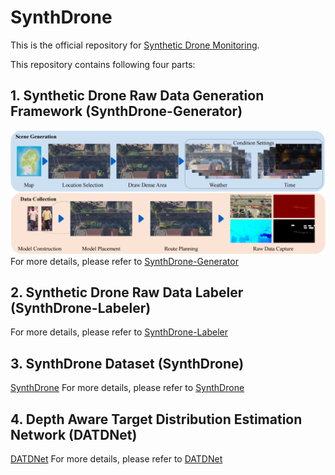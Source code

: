 # SynthDrone
This is the official repository for [Synthetic Drone Monitoring](##TODO-Update-Paper-URL).

This repository contains following four parts:
<!-- 1. Synthetic Drone Raw Data Generation Framework (SynthDrone-Generator)
2. Synthetic Drone Raw Data Labeler (SynthDrone-Labeler)
3. SynthDrone Dataset (SynthDrone)
4. Depth Aware Target Distribution Estimation Network (DATDNet) -->

## 1. Synthetic Drone Raw Data Generation Framework (SynthDrone-Generator)

![SynthDrone-Generator](img/SynthDrone-Generator.png)
For more details, please refer to [SynthDrone-Generator](SynthDrone-Generator)

## 2. Synthetic Drone Raw Data Labeler (SynthDrone-Labeler)
For more details, please refer to [SynthDrone-Labeler](SynthDrone-Labeler)

## 3. SynthDrone Dataset (SynthDrone)
[SynthDrone](img/SynthDrone.png)
For more details, please refer to [SynthDrone](SynthDrone)

## 4. Depth Aware Target Distribution Estimation Network (DATDNet)
[DATDNet](img/DATDNet.png)
For more details, please refer to [DATDNet](DATDNet)